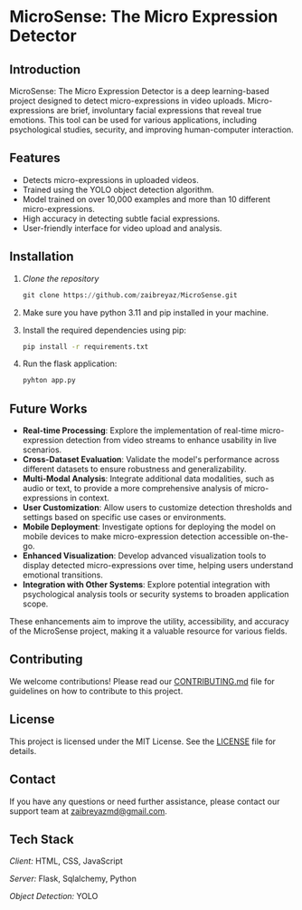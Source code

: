 # MicroSense: The Micro Expression Detector

## Introduction
MicroSense: The Micro Expression Detector is a deep learning-based project designed to detect micro-expressions in video uploads. Micro-expressions are brief, involuntary facial expressions that reveal true emotions. This tool can be used for various applications, including psychological studies, security, and improving human-computer interaction.

## Features
- Detects micro-expressions in uploaded videos.
- Trained using the YOLO object detection algorithm.
- Model trained on over 10,000 examples and more than 10 different micro-expressions.
- High accuracy in detecting subtle facial expressions.
- User-friendly interface for video upload and analysis.

## Installation
1. *Clone the repository*
    ```python
    git clone https://github.com/zaibreyaz/MicroSense.git
    ```
2. Make sure you have python 3.11 and pip installed in your machine.
3. Install the required dependencies using pip:
    ```bash
    pip install -r requirements.txt
    ```

4. Run the flask application:
    ```bash
    pyhton app.py
    ```


## Future Works
- **Real-time Processing**: Explore the implementation of real-time micro-expression detection from video streams to enhance usability in live scenarios.
- **Cross-Dataset Evaluation**: Validate the model's performance across different datasets to ensure robustness and generalizability.
- **Multi-Modal Analysis**: Integrate additional data modalities, such as audio or text, to provide a more comprehensive analysis of micro-expressions in context.
- **User Customization**: Allow users to customize detection thresholds and settings based on specific use cases or environments.
- **Mobile Deployment**: Investigate options for deploying the model on mobile devices to make micro-expression detection accessible on-the-go.
- **Enhanced Visualization**: Develop advanced visualization tools to display detected micro-expressions over time, helping users understand emotional transitions.
- **Integration with Other Systems**: Explore potential integration with psychological analysis tools or security systems to broaden application scope.

These enhancements aim to improve the utility, accessibility, and accuracy of the MicroSense project, making it a valuable resource for various fields.

## Contributing
We welcome contributions! Please read our [CONTRIBUTING.md](CONTRIBUTING.md) file for guidelines on how to contribute to this project.

## License
This project is licensed under the MIT License. See the [LICENSE](LICENSE) file for details.

## Contact
If you have any questions or need further assistance, please contact our support team at zaibreyazmd@gmail.com.

## Tech Stack

*Client:* HTML, CSS, JavaScript

*Server:* Flask, Sqlalchemy, Python

*Object Detection:* YOLO 
